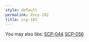 ```yaml
---
style: default
permalink: Xscp-102
title: scp-102
---
```

You may also like:
[SCP-044](http://scp-wiki.net/scp-044)
[SCP-056](http://scp-wiki.net/scp-056)